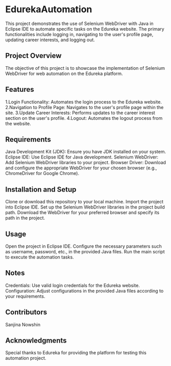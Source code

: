 # EdurekaAutomation
This project demonstrates the use of Selenium WebDriver with Java in Eclipse IDE to automate specific tasks on the Edureka website. The primary functionalities include logging in, navigating to the user's profile page, updating career interests, and logging out.

## Project Overview
The objective of this project is to showcase the implementation of Selenium WebDriver for web automation on the Edureka platform.

## Features
1.Login Functionality: Automates the login process to the Edureka website.
2.Navigation to Profile Page: Navigates to the user's profile page within the site.
3.Update Career Interests: Performs updates to the career interest section on the user's profile.
4.Logout: Automates the logout process from the website.

## Requirements
Java Development Kit (JDK): Ensure you have JDK installed on your system.
Eclipse IDE: Use Eclipse IDE for Java development.
Selenium WebDriver: Add Selenium WebDriver libraries to your project.
Browser Driver: Download and configure the appropriate WebDriver for your chosen browser (e.g., ChromeDriver for Google Chrome).

## Installation and Setup
Clone or download this repository to your local machine.
Import the project into Eclipse IDE.
Set up the Selenium WebDriver libraries in the project build path.
Download the WebDriver for your preferred browser and specify its path in the project.

## Usage
Open the project in Eclipse IDE.
Configure the necessary parameters such as username, password, etc., in the provided Java files.
Run the main script to execute the automation tasks.

## Notes
Credentials: Use valid login credentials for the Edureka website.
Configuration: Adjust configurations in the provided Java files according to your requirements.

## Contributors
Sanjina Nowshin

## Acknowledgments
Special thanks to Edureka for providing the platform for testing this automation project.
